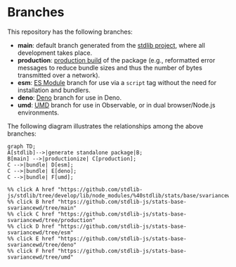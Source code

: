 <!--

@license Apache-2.0

Copyright (c) 2022 The Stdlib Authors.

Licensed under the Apache License, Version 2.0 (the "License");
you may not use this file except in compliance with the License.
You may obtain a copy of the License at

    http://www.apache.org/licenses/LICENSE-2.0

Unless required by applicable law or agreed to in writing, software
distributed under the License is distributed on an "AS IS" BASIS,
WITHOUT WARRANTIES OR CONDITIONS OF ANY KIND, either express or implied.
See the License for the specific language governing permissions and
limitations under the License.

-->

# Branches

This repository has the following branches:

-   **main**: default branch generated from the [stdlib project][stdlib-url], where all development takes place.
-   **production**: [production build][production-url] of the package (e.g., reformatted error messages to reduce bundle sizes and thus the number of bytes transmitted over a network).
-   **esm**: [ES Module][esm-url] branch for use via a `script` tag without the need for installation and bundlers.
-   **deno**: [Deno][deno-url] branch for use in Deno.
-   **umd**: [UMD][umd-url] branch for use in Observable, or in dual browser/Node.js environments.

The following diagram illustrates the relationships among the above branches:

```mermaid
graph TD;
A[stdlib]-->|generate standalone package|B;
B[main] -->|productionize| C[production];
C -->|bundle| D[esm];
C -->|bundle| E[deno];
C -->|bundle| F[umd];

%% click A href "https://github.com/stdlib-js/stdlib/tree/develop/lib/node_modules/%40stdlib/stats/base/svariancewd"
%% click B href "https://github.com/stdlib-js/stats-base-svariancewd/tree/main"
%% click C href "https://github.com/stdlib-js/stats-base-svariancewd/tree/production"
%% click D href "https://github.com/stdlib-js/stats-base-svariancewd/tree/esm"
%% click E href "https://github.com/stdlib-js/stats-base-svariancewd/tree/deno"
%% click F href "https://github.com/stdlib-js/stats-base-svariancewd/tree/umd"
```

[stdlib-url]: https://github.com/stdlib-js/stdlib/tree/develop/lib/node_modules/%40stdlib/stats/base/svariancewd
[production-url]: https://github.com/stdlib-js/stats-base-svariancewd/tree/production
[deno-url]: https://github.com/stdlib-js/stats-base-svariancewd/tree/deno
[umd-url]: https://github.com/stdlib-js/stats-base-svariancewd/tree/umd
[esm-url]: https://github.com/stdlib-js/stats-base-svariancewd/tree/esm